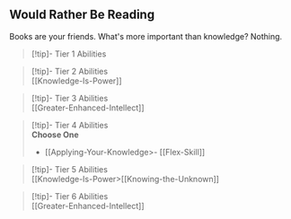 ## Would Rather Be Reading  
Books are your friends. What's more important than knowledge? Nothing.  

>[!tip]- Tier 1 Abilities  

>[!tip]- Tier 2 Abilities  
>[[Knowledge-Is-Power]]  

>[!tip]- Tier 3 Abilities  
>[[Greater-Enhanced-Intellect]]  

>[!tip]- Tier 4 Abilities  
>**Choose One**  
>- [[Applying-Your-Knowledge>- [[Flex-Skill]]
  

>[!tip]- Tier 5 Abilities  
>[[Knowledge-Is-Power>[[Knowing-the-Unknown]]  

>[!tip]- Tier 6 Abilities  
>[[Greater-Enhanced-Intellect]]